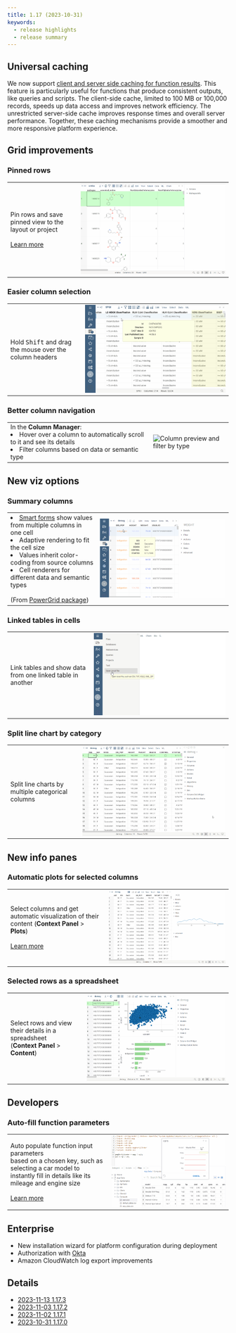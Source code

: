```yaml
---
title: 1.17 (2023-10-31)
keywords:
  - release highlights
  - release summary
---
```


## Universal caching 

We now support [client and server side caching for function results](../../../develop/function_results_cache.md). This feature is particularly useful for functions that produce consistent outputs, like queries and scripts. The client-side cache, limited to 100 MB or 100,000 records, speeds up data access and improves network efficiency. The unrestricted server-side cache improves response times and overall server performance. Together, these caching mechanisms provide a smoother and more responsive platform experience.

## Grid improvements

### Pinned rows

|                  |                     |
|----------------- | --------------------|
|Pin rows and save pinned view to the layout or project<br/><br/>[Learn more](../../../visualize/viewers/grid.md#pinned-rows)    |![image](img/pinned-rows.gif)  |

<!--
<table>
  <thead>
    <tr>
      <th width="30%"></th>
      <th width="70%"></th>
    </tr>
  </thead>
  <tbody>
    <tr>
      <td>Pin rows and save pinned view to the layout or project.<br/><a href="https://datagrok.ai/help/visualize/viewers/grid#pinned-rows">Learn more</a></td>
      <td><image src="img/pinned-rows.gif" alt="image"></image></td>
    </tr>
  </tbody>
</table>
--->

### Easier column selection

|                         |                   |
|-------------------------|-------------------|
|Hold <kbd>Shift</kbd> and drag the mouse over the column headers|![image](img/column-selection.gif)|

### Better column navigation

|                         |                   |
|-------------------------------------|-------------------|
|In the **Column Manager**:<br/><li>Hover over a column to automatically scroll to it and see its details</li><li>Filter columns based on data or semantic type</li>|![Column preview and filter by type](img/column-preview-filter-by-type.gif)|

## New viz options

### Summary columns

|                         |                   |
|-------------------------|-------------------|
|<li>[Smart forms](https://community.datagrok.ai/t/powergrid-smartform/774/1) show values from multiple columns in one cell </li><li>Adaptive rendering to fit the cell size</li><li>Values inherit color-coding from source columns</li><li>Cell renderers for different data and semantic types</li><br/>(From [PowerGrid package](https://github.com/datagrok-ai/public/blob/master/packages/PowerGrid/README.md))|![](img/smart-forms.gif)|

### Linked tables in cells

|                         |                   |
|-------------------------|-------------------|
|Link tables and show data from one linked table in another|![Linked table data in cell](img/grid-nested-linked-tables.gif) |

<!--
### Visualize data behind grouped rows

|                         |                   |
|-------------------------|-------------------|
|**Viewers**:<br/>[Pivot](link) now supports the visualization of raw data behind grouped rows|![Viewers within pivot](pivot-viewers.gif) |

-->

### Split line chart by category

|                         |                   |
|-------------------------|-------------------|
|Split line charts by multiple categorical columns| ![Splitting line chart by category](img/line-chart-split-by-columns.gif)|

## New info panes

### Automatic plots for selected columns

|                         |                   |
|-------------------------|-------------------|
|Select columns and get automatic visualization of their content (**Context Panel** > **Plots**)<br/><br/>[Learn more](https://community.datagrok.ai/t/ux-updates/544/5?u=oahadzhanian.datagrok.ai)|![Plots info pane](img/plots-info-pane.gif)|
 
### Selected rows as a spreadsheet

|                         |                   |
|-------------------------|-------------------|
|Select rows and view their details in a spreadsheet <br/>(**Context Panel** > **Content**)|![Content info pane](img/content-info-pane.gif)|

## Developers

### Auto-fill function parameters

|                         |                   |
|-------------------------|-------------------|
|Auto populate function input parameters<br/>based on a chosen key, such as <br/>selecting a car model to instantly fill in details like its mileage and engine size<br/><br/>[Learn more](https://datagrok.ai/help/datagrok/concepts/functions/func-params-annotation#lookup-tables)| ![image](../../../datagrok/concepts/functions/default-values-from-file.gif)|

## Enterprise

* New installation wizard for platform configuration during deployment
* Authorization with [Okta](https://www.okta.com/)
* Amazon CloudWatch log export improvements

## Details

* [2023-11-13 1.17.3](../release-history.md#2023-11-13-1173)
* [2023-11-03 1.17.2](../release-history.md#2023-11-13-1172)
* [2023-11-02 1.17.1](../release-history.md#2023-11-13-1171)
* [2023-10-31 1.17.0](../release-history.md#2023-11-13-117)
